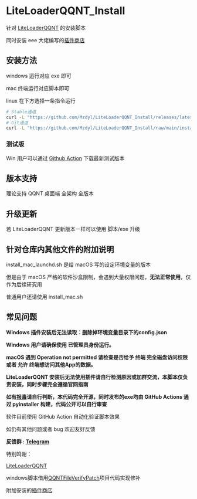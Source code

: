 # LiteLoaderQQNT_Install
针对 [LiteLoaderQQNT](https://liteloaderqqnt.github.io) 的安装脚本

同时安装 eee 大佬编写的[插件商店](https://github.com/Night-stars-1/LiteLoaderQQNT-Plugin-Plugin-Store/releases)

## 安装方法

windows 运行对应 exe  即可

mac 终端运行对应脚本即可

linux 在下方选择一条指令运行
```bash
# Stable通道
curl -L "https://github.com/Mzdyl/LiteLoaderQQNT_Install/releases/latest/download/install_linux.sh" | eval $SHELL
# Git通道
curl -L "https://github.com/Mzdyl/LiteLoaderQQNT_Install/raw/main/install_linux_cn.sh" | eval $SHELL
```

### 测试版

Win 用户可以通过 [Github Action](https://github.com/Mzdyl/LiteLoaderQQNT_Install/actions) 下载最新测试版本

## 版本支持

理论支持 QQNT 桌面端 全架构 全版本

## 升级更新

若 LiteLoaderQQNT 更新版本一样可以使用 脚本/exe 升级

## 针对仓库内其他文件的附加说明

install_mac_launchd.sh 是给 macOS 写的设定环境变量的版本

但是由于 macOS 严格的软件沙盒限制，会遇到大量权限问题，**无法正常使用**，仅作为后续研究用

普通用户还请使用 install_mac.sh

## 常见问题

**Windows 插件安装后无法读取：删除掉环境变量目录下的config.json**

**Windows 用户请确保使用 已管理员身份运行。**

**macOS 遇到 Operation not permitted 请检查是否给予 终端 完全磁盘访问权限 或者 允许 终端想访问其他App的数据。**

**LiteLoaderQQNT 安装后无法使用插件请自行检测原因或加群交流，本脚本仅负责安装，同时步骤完全遵循官网指南**

**如有[报毒](https://github.com/Mzdyl/LiteLoaderQQNT_Install/issues/20)请自行判断，本代码完全开源，同时发布的exe均由 GitHub Actions 通过 pyinstaller 构建，代码公开可以自行审查**

软件目前使用 GitHub Action 自动化验证脚本效果

如仍有其他问题或者 bug 欢迎友好反馈

**反馈群 : [Telegram](https://t.me/+EKoVlfEI7Ow4MzJl)**


特别鸣谢：

[LiteLoaderQQNT](https://github.com/LiteLoaderQQNT/LiteLoaderQQNT)

windows脚本借用[QQNTFileVerifyPatch](https://github.com/LiteLoaderQQNT/QQNTFileVerifyPatch)项目代码实现修补

附加安装的[插件商店](https://github.com/Night-stars-1/LiteLoaderQQNT-Plugin-Plugin-Store/releases)
